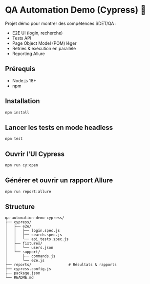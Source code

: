 # QA Automation Demo (Cypress) 🚀

Projet démo pour montrer des compétences SDET/QA :
- E2E UI (login, recherche)
- Tests API
- Page Object Model (POM) léger
- Retries & exécution en parallèle
- Reporting Allure

## Prérequis
- Node.js 18+
- npm

## Installation
```bash
npm install
```

## Lancer les tests en mode headless
```bash
npm test
```

## Ouvrir l'UI Cypress
```bash
npm run cy:open
```

## Générer et ouvrir un rapport Allure
```bash
npm run report:allure
```

## Structure
```
qa-automation-demo-cypress/
├── cypress/
│   ├── e2e/
│   │   ├── login.spec.js
│   │   ├── search.spec.js
│   │   └── api_tests.spec.js
│   ├── fixtures/
│   │   └── users.json
│   └── support/
│       ├── commands.js
│       └── e2e.js
├── reports/                 # Résultats & rapports
├── cypress.config.js
├── package.json
└── README.md
```
